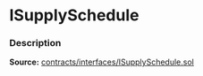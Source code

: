 # ISupplySchedule

### Description <a id="description"></a>

**Source:** [contracts/interfaces/ISupplySchedule.sol](https://github.com/perifinance/peri-finance/blob/master/contracts/interfaces/ISupplySchedule.sol)

